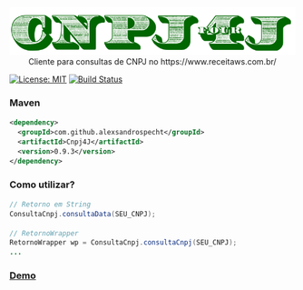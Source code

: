 <p align="center">
<img src="https://github.com/alexsandrospecht/Cnpj4J/blob/master/images/logo.PNG" alt="Localtower"> </br>
Cliente para consultas de CNPJ no https://www.receitaws.com.br/
</p>

[![License: MIT](https://img.shields.io/badge/License-MIT-yellow.svg)](https://opensource.org/licenses/MIT)
[![Build Status](https://travis-ci.org/alexsandrospecht/Cnpj4J.svg?branch=master)](https://travis-ci.org/alexsandrospecht/Cnpj4J)
### Maven
``` xml
<dependency>
  <groupId>com.github.alexsandrospecht</groupId>
  <artifactId>Cnpj4J</artifactId>
  <version>0.9.3</version>
</dependency>
```

### Como utilizar?
```java
// Retorno em String
ConsultaCnpj.consultaData(SEU_CNPJ);

// RetornoWrapper
RetornoWrapper wp = ConsultaCnpj.consultaCnpj(SEU_CNPJ);
...
```


### [Demo](https://github.com/alexsandrospecht/Cnpj4J/blob/master/src/main/java/com/github/alexsandrospecht/Demo.java)
